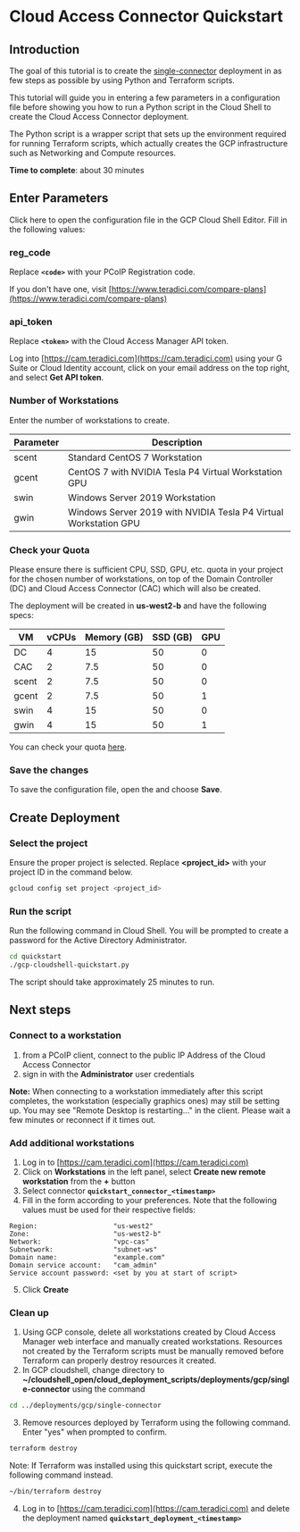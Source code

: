 # Cloud Access Connector Quickstart

## Introduction
The goal of this tutorial is to create the [single-connector](https://github.com/teradici/cloud_deployment_scripts/blob/master/docs/README-gcp.md#single-connector) deployment in as few steps as possible by using Python and Terraform scripts.

This tutorial will guide you in entering a few parameters in a configuration file before showing you how to run a Python script in the Cloud Shell to create the Cloud Access Connector deployment.

The Python script is a wrapper script that sets up the environment required for running Terraform scripts, which actually creates the GCP infrastructure such as Networking and Compute resources.

**Time to complete**: about 30 minutes

## Enter Parameters
Click
<walkthrough-editor-open-file
    filePath="cloud_deployment_scripts/quickstart/gcp-cloudshell-quickstart.cfg">
    here
</walkthrough-editor-open-file>
to open the configuration file in the GCP Cloud Shell Editor. Fill in the following values:

### reg_code
Replace **`<code>`** with your PCoIP Registration code.

If you don't have one, visit [https://www.teradici.com/compare-plans](https://www.teradici.com/compare-plans)

### api_token
Replace **`<token>`** with the Cloud Access Manager API token.

Log into [https://cam.teradici.com](https://cam.teradici.com) using your G Suite or Cloud Identity account, click on your email address on the top right, and select **Get API token**.

### Number of Workstations
Enter the number of workstations to create.

Parameter | Description
--- | ---
scent | Standard CentOS 7 Workstation
gcent | CentOS 7 with NVIDIA Tesla P4 Virtual Workstation GPU
swin | Windows Server 2019 Workstation
gwin | Windows Server 2019 with NVIDIA Tesla P4 Virtual Workstation GPU

### Check your Quota
Please ensure there is sufficient CPU, SSD, GPU, etc. quota in your project for the chosen number of workstations, on top of the Domain Controller (DC) and Cloud Access Connector (CAC) which will also be created.

The deployment will be created in **us-west2-b** and have the following specs:

VM | vCPUs | Memory (GB) | SSD (GB) | GPU 
---|---|---|---|--- 
DC | 4 | 15 | 50 | 0
CAC | 2 | 7.5 | 50 | 0 
scent | 2 | 7.5 | 50 | 0 
gcent | 2 | 7.5 | 50 | 1
swin | 4 | 15 | 50 | 0
gwin | 4 | 15 | 50 | 1

You can check your quota [here](https://console.cloud.google.com/iam-admin/quotas).

### Save the changes
To save the configuration file, open the
<walkthrough-editor-spotlight spotlightId="fileMenu"
                              text="file menu">
</walkthrough-editor-spotlight> and choose **Save**.

## Create Deployment
### Select the project
Ensure the proper project is selected. Replace **<project_id>** with your project ID in the command below.
```bash
gcloud config set project <project_id>
```

### Run the script

Run the following command in Cloud Shell. You will be prompted to create a password for the Active Directory Administrator.
```bash
cd quickstart
./gcp-cloudshell-quickstart.py
```
The script should take approximately 25 minutes to run.

## Next steps

### Connect to a workstation

1. from a PCoIP client, connect to the public IP Address of the Cloud Access Connector
2. sign in with the **Administrator** user credentials

**Note:** When connecting to a workstation immediately after this script completes, the workstation (especially graphics ones) may still be setting up. You may see "Remote Desktop is restarting..." in the client. Please wait a few minutes or reconnect if it times out.

### Add additional workstations
1. Log in to [https://cam.teradici.com](https://cam.teradici.com)
2. Click on **Workstations** in the left panel, select **Create new remote workstation** from the **+** button
3. Select connector **`quickstart_connector_<timestamp>`**
4. Fill in the form according to your preferences. Note that the following
   values must be used for their respective fields:
```
Region:                   "us-west2"
Zone:                     "us-west2-b"
Network:                  "vpc-cas"
Subnetwork:               "subnet-ws"
Domain name:              "example.com"
Domain service account:   "cam_admin"
Service account password: <set by you at start of script>
```
5. Click **Create**

### Clean up
  1. Using GCP console, delete all workstations created by Cloud Access Manager
     web interface and manually created workstations. Resources not created by
     the Terraform scripts must be manually removed before Terraform can
     properly destroy resources it created.
  2. In GCP cloudshell, change directory to **~/cloudshell_open/cloud_deployment_scripts/deployments/gcp/single-connector** using the command
```bash
cd ../deployments/gcp/single-connector
```   
  3. Remove resources deployed by Terraform using the following command. Enter "yes" when prompted to confirm.
```bash
terraform destroy
```
  Note: If Terraform was installed using this quickstart script, execute the following command instead.
```bash
~/bin/terraform destroy
```

  4. Log in to [https://cam.teradici.com](https://cam.teradici.com) and delete the deployment named
     **`quickstart_deployment_<timestamp>`**
